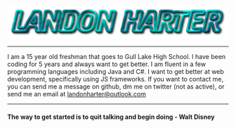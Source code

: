 <img src="./name.png">

***

I am a 15 year old freshman that goes to Gull Lake High School. I have been coding for 5 years and always want to get better. I am fluent in a few programming languages including Java and C#. I want to get better at web development, specifically using JS frameworks. If you want to contact me, you can send me a message on github, dm me on twitter (not as active), or send me an email at landonharter@outlook.com

***

<h4>The way to get started is to quit talking and begin doing - Walt Disney</h3>
